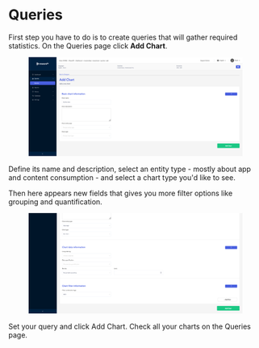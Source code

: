 # Queries

First step you have to do is to create queries that will gather required statistics. On the Queries page click **Add Chart**.

<figure><img src="../../.gitbook/assets/image (1).png" alt=""><figcaption></figcaption></figure>

Define its name and description, select an entity type - mostly about app and content consumption - and select a chart type you'd like to see.

Then here appears new fields that gives you more filter options like grouping and quantification.

<figure><img src="../../.gitbook/assets/image (2).png" alt=""><figcaption></figcaption></figure>

Set your query and click Add Chart. Check all your charts on the Queries page.
